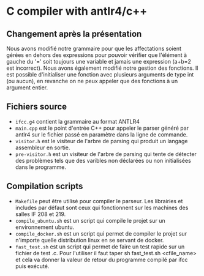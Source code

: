# C compiler with antlr4/c++

## Changement après la présentation

Nous avons modifié notre grammaire pour que les affectations soient gérées en dehors des expressions pour pouvoir vérifier que l'élément à gauche du '=' soit toujours une variable et jamais une expression (a+b=2 est incorrect).
Nous avons également modifié notre gestion des fonctions. Il est possible d'initialiser une fonction avec plusieurs arguments de type int (ou aucun), en revanche on ne peux appeler que des fonctions à un argument entier.

## Fichiers source
- `ifcc.g4` contient la grammaire au format ANTLR4
- `main.cpp` est le point d'entrée C++ pour appeler le parser généré par antlr4 sur le fichier passé en paramètre dans la ligne de commande.
- `visitor.h` est le visiteur de l'arbre de parsing qui produit un langage assembleur en sortie.
- `pre-visitor.h` est un visiteur de l'arbre de parsing qui tente de détecter des problèmes tels que des varibles non déclarées ou non initialisées dans le programme.

## Compilation scripts
- `Makefile` peut être utilisé pour compiler le parseur. Les librairies et includes par défaut sont ceux qui fonctionnent sur les machines des salles IF 208 et 219.
- `compile_ubuntu.sh` est un script qui compile le projet sur un environnement ubuntu.
- `compile_docker.sh` est un script qui permet de compiler le projet sur n'importe quelle distribution linux en se servant de docker.
- `fast_test.sh` est un script qui permet de faire un test rapide sur un fichier de test .c. Pour l'utiliser il faut taper sh fast_test.sh <cfile_name> et cela va donner la valeur de retour du programme compilé par ifcc puis exécuté.

